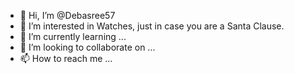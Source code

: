 - 👋 Hi, I’m @Debasree57
- 👀 I’m interested in Watches, just in case you are a Santa Clause.
- 🌱 I’m currently learning ...
- 💞️ I’m looking to collaborate on ...
- 📫 How to reach me ...

<!---
Debasree57/Debasree57 is a ✨ special ✨ repository because its `README.md` (this file) appears on your GitHub profile.
You can click the Preview link to take a look at your changes.
--->
